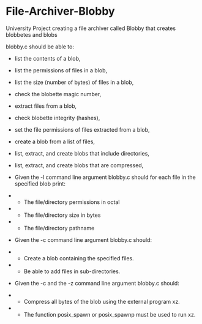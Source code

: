 # File-Archiver-Blobby

University Project creating a file archiver called Blobby that creates blobbetes and blobs

blobby.c should be able to:

- list the contents of a blob, 
- list the permissions of files in a blob, 
- list the size (number of bytes) of files in a blob, 
- check the blobette magic number, 
- extract files from a blob, 
- check blobette integrity (hashes), 
- set the file permissions of files extracted from a blob, 
- create a blob from a list of files, 
- list, extract, and create blobs that include directories, 
- list, extract, and create blobs that are compressed, 


- Given the -l command line argument blobby.c should for each file in the specified blob print:
- - The file/directory permissions in octal
- - The file/directory size in bytes
- - The file/directory pathname

- Given the -c command line argument blobby.c should:
- - Create a blob containing the specified files.
- - Be able to add files in sub-directories. 

- Given the -c and the -z command line argument blobby.c should:
- - Compress all bytes of the blob using the external program xz.
- - The function posix_spawn or posix_spawnp must be used to run xz.